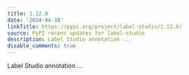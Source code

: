 ```yaml
---
title: 1.12.0
date: '2024-04-18'
linkTitle: https://pypi.org/project/label-studio/1.12.0/
source: PyPI recent updates for label-studio
description: Label Studio annotation ...
disable_comments: true
---
```

Label Studio annotation ...